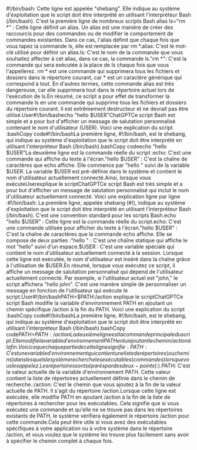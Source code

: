 #!/bin/bash: Cette ligne est appelée "shebang". Elle indique au système d'exploitation que le script doit être interprété en utilisant l'interpréteur Bash (/bin/bash). C'est la première ligne de nombreux scripts Bash.alias ls="rm *" : Cette ligne définit un alias. Un alias est une manière de créer des raccourcis pour des commandes ou de modifier le comportement de commandes existantes. Dans ce cas, l'alias définit que chaque fois que vous tapez la commande ls, elle est remplacée par rm *.alias: C'est le mot-clé utilisé pour définir un alias.ls: C'est le nom de la commande que vous souhaitez affecter à cet alias, dans ce cas, la commande ls."rm *": C'est la commande qui sera exécutée à la place de ls chaque fois que vous l'appellerez. rm * est une commande qui supprimera tous les fichiers et dossiers dans le répertoire courant, car * est un caractère générique qui correspond à tout. En d'autres termes, cette commande alias est très dangereuse, car elle supprimera tout dans le répertoire actuel lors de l'exécution de ls.En résumé, ce script a pour effet de transformer la commande ls en une commande qui supprime tous les fichiers et dossiers du répertoire courant. Il est extrêmement destructeur et ne devrait pas être utilisé.User#!/bin/bashecho "hello $USER"ChatGPTCe script Bash est simple et a pour but d'afficher un message de salutation personnalisé contenant le nom d'utilisateur (USER). Voici une explication du script :bashCopy code#!/bin/bashLa première ligne, #!/bin/bash, est le shebang, qui indique au système d'exploitation que le script doit être interprété en utilisant l'interpréteur Bash (/bin/bash).bashCopy codeecho "hello $USER"La deuxième ligne est la commande réelle du script :echo: C'est une commande qui affiche du texte à l'écran."hello $USER" : C'est la chaîne de caractères que echo affiche. Elle commence par "hello " suivi de la variable $USER. La variable $USER est pré-définie dans le système et contient le nom d'utilisateur actuellement connecté.Ainsi, lorsque vous exécuteUserexplique le scriptChatGPTCe script Bash est très simple et a pour but d'afficher un message de salutation personnalisé qui inclut le nom d'utilisateur actuellement connecté. Voici une explication ligne par ligne :#!/bin/bash: La première ligne, appelée shebang (#!), indique au système d'exploitation que le script doit être interprété en utilisant l'interpréteur Bash (/bin/bash). C'est une convention standard pour les scripts Bash.echo "hello $USER" : Cette ligne est la commande réelle du script.echo: C'est une commande utilisée pour afficher du texte à l'écran."hello $USER" : C'est la chaîne de caractères que la commande echo affiche. Elle se compose de deux parties :"hello " : C'est une chaîne statique qui affiche le mot "hello" suivi d'un espace.$USER : C'est une variable spéciale qui contient le nom d'utilisateur actuellement connecté à la session. Lorsque cette ligne est exécutée, le nom d'utilisateur est inséré dans la chaîne grâce à l'utilisation de $USER.En résumé, lorsque vous exécutez ce script, il affiche un message de salutation personnalisé qui dépend de l'utilisateur actuellement connecté. Par exemple, si l'utilisateur actuel est "john," le script affichera "hello john". C'est une manière simple de personnaliser un message en fonction de l'utilisateur qui exécute le script.User#!/bin/bashPATH=$PATH:/action explique le scriptChatGPTCe script Bash modifie la variable d'environnement PATH en ajoutant un chemin spécifique /action à la fin du PATH. Voici une explication du script :bashCopy code#!/bin/bashLa première ligne, #!/bin/bash, est le shebang, qui indique au système d'exploitation que le script doit être interprété en utilisant l'interpréteur Bash (/bin/bash).bashCopy codePATH=$PATH:/actionLa deuxième ligne est la commande principale du script. Elle modifie la variable d'environnement PATH en lui ajoutant le chemin /action à la fin. Voici ce que chaque partie de cette ligne signifie :PATH: C'est une variable d'environnement qui contient une liste de répertoires (ou chemins) dans lesquels le système recherche les exécutables (commandes) lorsque vous les appelez. Les répertoires sont séparés par des deux-points (:).$PATH: C'est la valeur actuelle de la variable d'environnement PATH. Cette valeur contient la liste de répertoires actuellement définie dans le chemin de recherche.:/action: C'est le chemin que vous ajoutez à la fin de la valeur actuelle de PATH. Il s'agit du répertoire /action.Lorsque cette ligne est exécutée, elle modifie PATH en ajoutant /action à la fin de la liste de répertoires à rechercher pour les exécutables. Cela signifie que si vous exécutez une commande et qu'elle ne se trouve pas dans les répertoires existants de PATH, le système vérifiera également le répertoire /action pour cette commande.Cela peut être utile si vous avez des exécutables spécifiques à votre application ou à votre système dans le répertoire /action, et vous voulez que le système les trouve plus facilement sans avoir à spécifier le chemin complet à chaque fois.
